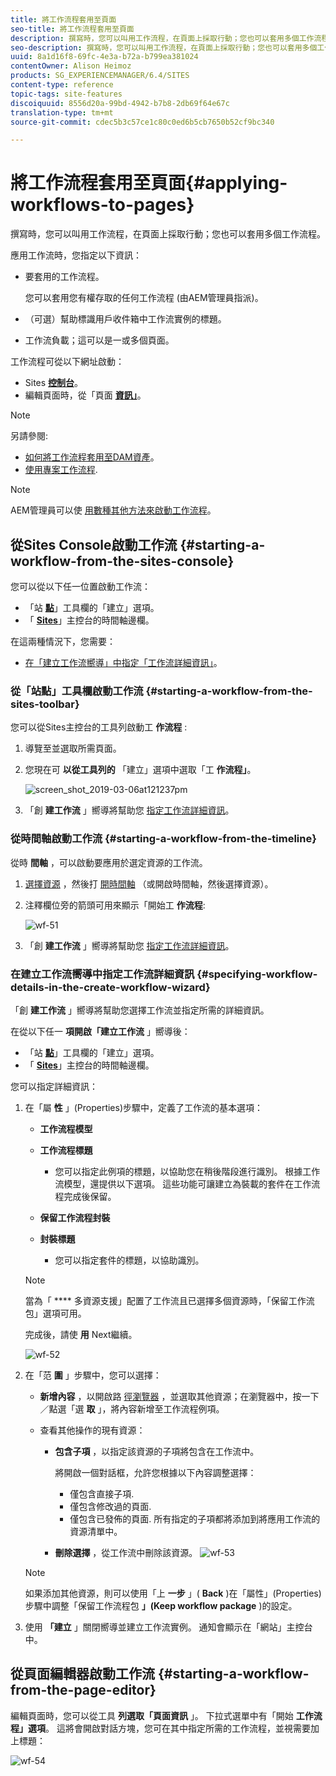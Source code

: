 ```yaml
---
title: 將工作流程套用至頁面
seo-title: 將工作流程套用至頁面
description: 撰寫時，您可以叫用工作流程，在頁面上採取行動；您也可以套用多個工作流程。
seo-description: 撰寫時，您可以叫用工作流程，在頁面上採取行動；您也可以套用多個工作流程。
uuid: 8a1d16f8-69fc-4e3a-b72a-b799ea381024
contentOwner: Alison Heimoz
products: SG_EXPERIENCEMANAGER/6.4/SITES
content-type: reference
topic-tags: site-features
discoiquuid: 8556d20a-99bd-4942-b7b8-2db69f64e67c
translation-type: tm+mt
source-git-commit: cdec5b3c57ce1c80c0ed6b5cb7650b52cf9bc340

---
```



# 將工作流程套用至頁面{#applying-workflows-to-pages}

撰寫時，您可以叫用工作流程，在頁面上採取行動；您也可以套用多個工作流程。

應用工作流時，您指定以下資訊：

* 要套用的工作流程。

   您可以套用您有權存取的任何工作流程 (由AEM管理員指派)。

* （可選）幫助標識用戶收件箱中工作流實例的標題。
* 工作流負載；這可以是一或多個頁面。

工作流程可從以下網址啟動：

* Sites **[控制台](#starting-a-workflow-from-the-sites-console)**。
* 編輯頁面時，從「頁面 **[資訊」](#starting-a-workflow-from-the-page-editor)**。

>[!NOTE]
>
>另請參閱:
>
>* [如何將工作流程套用至DAM資產](/help/assets/assets-workflow.md)。
>* [使用專案工作流程](/help/sites-authoring/projects-with-workflows.md).
>



>[!NOTE]
>
>AEM管理員可以使 [用數種其他方法來啟動工作流程](/help/sites-administering/workflows-starting.md)。

## 從Sites Console啟動工作流 {#starting-a-workflow-from-the-sites-console}

您可以從以下任一位置啟動工作流：

* 「站 **[點](#starting-a-workflow-from-the-sites-toolbar)**」工具欄的「建立」選項。
* 「 **[Sites](#starting-a-workflow-from-the-timeline)**」主控台的時間軸邊欄。

在這兩種情況下，您需要：

* [在「建立工作流嚮導」中指定「工作流詳細資訊」](#specifying-workflow-details-in-the-create-workflow-wizard)。

### 從「站點」工具欄啟動工作流 {#starting-a-workflow-from-the-sites-toolbar}

您可以從Sites主控台的工具列啟動工 **作流程** :

1. 導覽至並選取所需頁面。

1. 您現在可 **以從工具列的** 「建立」選項中選取「工 **作流程」**。

   ![screen_shot_2019-03-06at121237pm](assets/screen_shot_2019-03-06at121237pm.png)

1. 「創 **建工作流** 」嚮導將幫助您 [指定工作流詳細資訊](#specifying-workflow-details-in-the-create-workflow-wizard)。

### 從時間軸啟動工作流 {#starting-a-workflow-from-the-timeline}

從時 **間軸** ，可以啟動要應用於選定資源的工作流。

1. [選擇資源](/help/sites-authoring/basic-handling.md#viewing-and-selecting-resources) ，然後打 [開時間軸](/help/sites-authoring/basic-handling.md#timeline) （或開啟時間軸，然後選擇資源）。
1. 注釋欄位旁的箭頭可用來顯示「開始工 **作流程**:

   ![wf-51](assets/wf-51.png)

1. 「創 **建工作流** 」嚮導將幫助您 [指定工作流詳細資訊](#specifying-workflow-details-in-the-create-workflow-wizard)。

### 在建立工作流嚮導中指定工作流詳細資訊 {#specifying-workflow-details-in-the-create-workflow-wizard}

「創 **建工作流** 」嚮導將幫助您選擇工作流並指定所需的詳細資訊。

在從以下任一 **項開啟「建立工作流** 」嚮導後：

* 「站 **[點](#starting-a-workflow-from-the-sites-toolbar)**」工具欄的「建立」選項。
* 「 **[Sites](#starting-a-workflow-from-the-timeline)**」主控台的時間軸邊欄。

您可以指定詳細資訊：

1. 在「屬 **性** 」(Properties)步驟中，定義了工作流的基本選項：

   * **工作流程模型**
   * **工作流程標題**

      * 您可以指定此例項的標題，以協助您在稍後階段進行識別。
   根據工作流模型，還提供以下選項。 這些功能可讓建立為裝載的套件在工作流程完成後保留。

   * **保留工作流程封裝**
   * **封裝標題**

      * 您可以指定套件的標題，以協助識別。
   >[!NOTE]
   >
   >當為「 **** 多資源支援」配置了工作流且已選擇多個資源時，「保留工作流包」選項可用。[](/help/sites-developing/workflows-models.md#configuring-a-workflow-for-multi-resource-support)

   完成後，請使 **用** Next繼續。

   ![wf-52](assets/wf-52.png)

1. 在「范 **圍** 」步驟中，您可以選擇：

   * **新增內容** ，以開啟路 [徑瀏覽器](/help/sites-authoring/author-environment-tools.md#path-browser) ，並選取其他資源；在瀏覽器中，按一下／點選「選 **取** 」，將內容新增至工作流程例項。
   * 查看其他操作的現有資源：

      * **包含子項** ，以指定該資源的子項將包含在工作流中。

         將開啟一個對話框，允許您根據以下內容調整選擇：

         * 僅包含直接子項.
         * 僅包含修改過的頁面.
         * 僅包含已發佈的頁面.
         所有指定的子項都將添加到將應用工作流的資源清單中。

      * **刪除選擇** ，從工作流中刪除該資源。
   ![wf-53](assets/wf-53.png)

   >[!NOTE]
   >
   >如果添加其他資源，則可以使用「上 **一步** 」( **Back** )在「屬性」(Properties)步驟中調整「保留工作流程包 **」(Keep workflow package** )的設定。

1. 使用 **「建立** 」關閉嚮導並建立工作流實例。 通知會顯示在「網站」主控台中。

## 從頁面編輯器啟動工作流 {#starting-a-workflow-from-the-page-editor}

編輯頁面時，您可以從工具 **列選取「頁面資訊** 」。 下拉式選單中有「開始 **工作流程」選項**。 這將會開啟對話方塊，您可在其中指定所需的工作流程，並視需要加上標題：

![wf-54](assets/wf-54.png)

